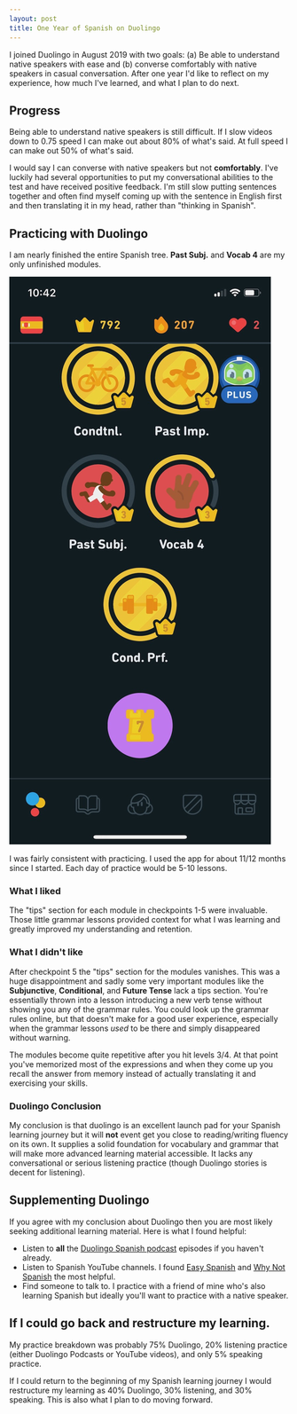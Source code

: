 ```yaml
---
layout: post
title: One Year of Spanish on Duolingo 
---
```


I joined Duolingo in August 2019 with two goals: (a) Be able to understand
native speakers with ease and (b) converse comfortably with native speakers in
casual conversation. After one year I'd like to reflect on my experience, 
how much I've learned, and what I plan to do next.

## Progress
Being able to understand native speakers is still difficult. If I slow
videos down to 0.75 speed I can make out about 80% of what's said. At
full speed I can make out 50% of what's said.

I would say I can converse with native speakers but not **comfortably**. I've
luckily had several opportunities to put my conversational abilities to the test
and have received positive feedback. I'm still slow putting sentences together
and often find myself coming up with the sentence in English first and then translating it
in my head, rather than "thinking in Spanish".

## Practicing with Duolingo
I am nearly finished the entire Spanish tree. **Past Subj.** and **Vocab 4** are my only
unfinished modules. 

![Duolingo Spanish Tree](/assets/duolingo-tree.jpeg)

I was fairly consistent with practicing. I used the app for about 11/12 months
since I started. Each day of practice would be 5-10 lessons.

### What I liked
The "tips" section for each module in checkpoints 1-5 were invaluable. Those
little grammar lessons provided context for what I was learning and greatly
improved my understanding and retention.

### What I didn't like
After checkpoint 5 the "tips" section for the modules vanishes. This was a huge
disappointment and sadly some very important modules like the **Subjunctive**,
**Conditional**, and **Future Tense** lack a tips section. You're essentially
thrown into a lesson introducing a new verb tense without showing you any of
the grammar rules. You could look up the grammar rules online, but that doesn't
make for a good user experience, especially when the grammar lessons _used_ to be
there and simply disappeared without warning.

The modules become quite repetitive after you hit levels 3/4. At that point
you've memorized most of the expressions and when they come up you recall the
answer from memory instead of actually translating it and exercising your
skills.

### Duolingo Conclusion
My conclusion is that duolingo is an excellent launch pad for your Spanish
learning journey but it will **not** event get you close to reading/writing
fluency on its own. It supplies a solid foundation for vocabulary and grammar that
will make more advanced learning material accessible. It lacks any conversational
or serious listening practice (though Duolingo stories is decent for listening).

## Supplementing Duolingo
If you agree with my conclusion about Duolingo then you are most likely seeking
additional learning material. Here is what I found helpful:

- Listen to **all** the [Duolingo Spanish
  podcast](https://podcast.duolingo.com/spanish) episodes if you haven't already.
- Listen to Spanish YouTube channels. I found
  [Easy Spanish](https://www.youtube.com/channel/UCAL4AMMMXKxHDu3FqZV6CbQ) and
  [Why Not Spanish](https://www.youtube.com/channel/UCIdFcLCIJQ_YMrormG_nU8w) the
  most helpful.
- Find someone to talk to. I practice with a friend of mine who's also learning
  Spanish but ideally you'll want to practice with a native speaker.
  
## If I could go back and restructure my learning.
My practice breakdown was probably 75% Duolingo, 20% listening practice (either
Duolingo Podcasts or YouTube videos), and only 5% speaking practice.

If I could return to the beginning of my Spanish learning journey I would
restructure my learning as 40% Duolingo, 30% listening, and 30% speaking. This
is also what I plan to do moving forward.
